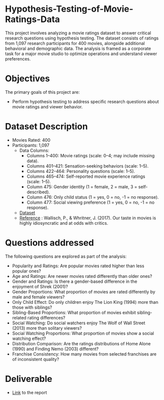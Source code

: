 # Hypothesis-Testing-of-Movie-Ratings-Data
This project involves analyzing a movie ratings dataset to answer critical research questions using hypothesis testing.
The dataset consists of ratings from 1,097 research participants for 400 movies, alongside additional behavioral and demographic data. The analysis is framed as a corporate task for a major movie studio to optimize operations and understand viewer preferences.

# Objectives
The primary goals of this project are:
  - Perform hypothesis testing to address specific research questions about movie ratings and viewer behavior.

# Dataset Description
- Movies Rated: 400
- Participants: 1,097
  - Data Columns:
    - Columns 1–400: Movie ratings (scale: 0–4; may include missing data).
    - Columns 401–421: Sensation-seeking behaviors (scale: 1–5).
    - Columns 422–464: Personality questions (scale: 1–5).
    - Columns 465–474: Self-reported movie experience ratings (scale: 1–5).
    - Column 475: Gender identity (1 = female, 2 = male, 3 = self-described).
    - Column 476: Only child status (1 = yes, 0 = no, -1 = no response).
    - Column 477: Social viewing preference (1 = yes, 0 = no, -1 = no response).
  - [Dataset](https://drive.google.com/file/d/16nWU0cfIAty315vel8_JWAPLlDp0JYA-/view?usp=sharing)
  - [Reference](http://bit.ly/41NDsZS) : Wallisch, P., & Whritner, J. (2017). Our taste in movies is highly idiosyncratic and at odds with critics.

# Questions addressed 
The following questions are explored as part of the analysis:
  - Popularity and Ratings: Are popular movies rated higher than less popular ones?
  - Age and Ratings: Are newer movies rated differently than older ones?
  - Gender and Ratings: Is there a gender-based difference in the enjoyment of Shrek (2001)?
  - Gender Proportions: What proportion of movies are rated differently by male and female viewers?
  - Only Child Effect: Do only children enjoy The Lion King (1994) more than those with siblings?
  - Sibling-Based Proportions: What proportion of movies exhibit sibling-related rating differences?
  - Social Watching: Do social watchers enjoy The Wolf of Wall Street (2013) more than solitary viewers?
  - Social Watching Proportions: What proportion of movies show a social watching effect?
  - Distribution Comparison: Are the ratings distributions of Home Alone (1990) and Finding Nemo (2003) different?
  - Franchise Consistency: How many movies from selected franchises are of inconsistent quality?

# Deliverable 
  - [Link](https://drive.google.com/open?id=18LBkXtBEnkExU9elFFGryIJ9_m-VIBty&usp=drive_fs) to the report 
